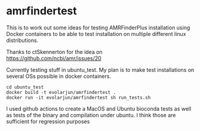 # amrfindertest

This is to work out some ideas for testing AMRFinderPlus installation using Docker containers
to be able to test installation on multiple different linux distributions.

Thanks to ctSkennerton for the idea on https://github.com/ncbi/amr/issues/20

Currently testing stuff in ubuntu_test. My plan is to make test installations on
several OSs possible in docker containers.

    cd ubuntu_test
    docker build -t evolarjun/amrfindertest .
    docker run -it evolarjun/amrfindertest sh run_tests.sh

I used github actions to create a MacOS and Ubuntu bioconda tests as well as tests of the binary and compilation under ubuntu. I think those are sufficient for regression purposes
